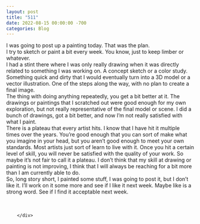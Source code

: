 ```yaml
---
layout: post
title: "511"
date: 2022-08-15 00:00:00 -700
categories: Blog
---
```


<div class="blog-content">
				<div class="paragraph"><span><span>I was going to post up a painting today. That was the plan.</span></span><br><span></span><span><span>I try to sketch or paint a bit every week. You know, just to keep limber or whatever.</span></span><br><span></span><span><span>I had a stint there where I was only really drawing when it was directly related to something I was working on. A concept sketch or a color study. Something quick and dirty that I would eventually turn into a 3D model or a vector illustration. One of the steps along the way, with no plan to create a final image.</span></span><br><span></span><span><span>The thing with doing anything repeatedly, you get a bit better at it. The drawings or paintings that I scratched out were good enough for my own exploration, but not really representative of the final model or scene. I did a bunch of drawings, got a bit better, and now I&rsquo;m not really satisfied with what I paint.</span></span><br><span></span><span><span>There is a plateau that every artist hits. I know that I have hit it multiple times over the years. You&rsquo;re good enough that you can sort of make what you imagine in your head, but you aren&rsquo;t good enough to meet your own standards. Most artists just sort of learn to live with it. Once you hit a certain level of skill, you will never be satisfied with the quality of your work. So maybe it&rsquo;s not fair to call it a plateau. I don&rsquo;t think that my skill at drawing or painting is not improving, I think that I will always be reaching for a bit more than I am currently able to do.&nbsp;</span></span><br><span></span><span><span>So, long story short, I painted some stuff, I was going to post it, but I don&rsquo;t like it. I&rsquo;ll work on it some more and see if I like it next week. Maybe like is a strong word. See if I find it acceptable next week.</span></span><br><span></span><br>&#8203;</div>

		</div>
        